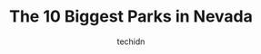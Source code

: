 ---
layout: ampstory
image: https://i0.wp.com/paketmu.com/wp-content/uploads/2023/06/spring-mountain-ranch-state-park-0-in-nevada-1686370121.jpeg?resize=640,853
author: techidn
featured: false
description: Explore the diverse Park scene in Nevada, home to an incredible selection of 10 establishments catering to every taste. Whether youre in search of iconic favorites or undiscovered treasures
title: The 10 Biggest Parks in Nevada
cover:
   title: The 10 Biggest Parks in Nevada
   subtitle: RICKPATE
   background: https://paketmu.com/wp-content/uploads/2023/06/spring-mountain-ranch-state-park-0-in-nevada-1686370121.jpeg

pages: 
 - layout: thirds
   top: <h1>#1 Red Rock Canyon National Conservation Area</h1>
   bottom: "<p>We spent several hours here doing short hikes and just exploring the canyons. We visited in October and it was hot 80s F, but not unbearable. Many of the trails are very </p>"
   background: https://paketmu.com/wp-content/uploads/2023/06/spring-mountain-ranch-state-park-1-in-nevada-1686370122.jpeg
   backgroundblur: true
 - layout: thirds
   top: <h1>#2 Valley of Fire State Park</h1>
   bottom: "<p>This has to be one of my all time favorite places. We got there early morning. The park was quiet and our first hike was amazing on the White Domes trail. The Narrows was</p>"
   background: https://paketmu.com/wp-content/uploads/2023/06/spring-mountain-ranch-state-park-2-in-nevada-1686370122.jpeg
   cta:
      link: https://paketmu.com/the-10-biggest-parks-in-nevada/
      text: The 10 Biggest Parks in Nevada
 - layout: thirds
   top: <h1>#3 Clark County Wetlands Park</h1>
   bottom: "<p>First visit to the wetlands was during Easter. It was amazing to see the water, plants, and animals in the middle of the desert. The walking trails are either paved or di</p>"
   background: https://paketmu.com/wp-content/uploads/2023/06/spring-mountain-ranch-state-park-3-in-nevada-1686370123.jpeg
   cta:
      link: https://paketmu.com/the-10-biggest-parks-in-nevada/
      text: The 10 Biggest Parks in Nevada
 - layout: thirds
   top: <h1>#4 Floyd Lamb Park</h1>
   bottom: "<p>9200 Tule Springs Rd, Las Vegas, NV 89131, United States</p>"
   background: https://images.unsplash.com/photo-1536745287225-21d689278fd1?ixlib=rb-4.0.3&ixid=MnwxMjA3fDB8MHxwaG90by1wYWdlfHx8fGVufDB8fHx8&auto=format&fit=crop&w=640&h=853&q=80
   cta:
      link: https://paketmu.com/the-10-biggest-parks-in-nevada/
      text: The 10 Biggest Parks in Nevada
 - layout: thirds
   top: <h1>#5 Lorenzi Park</h1>
   bottom: "<p>3333 W Washington Ave, Las Vegas, NV 89107, United States</p>"
   background: https://images.unsplash.com/photo-1618556658017-fd9c732d1360?ixlib=rb-4.0.3&ixid=MnwxMjA3fDB8MHxwaG90by1wYWdlfHx8fGVufDB8fHx8&auto=format&fit=crop&w=640&h=853&q=80
   cta:
      link: https://paketmu.com/the-10-biggest-parks-in-nevada/
      text: The 10 Biggest Parks in Nevada
 - layout: thirds
   top: <h1>#6 Spring Mountain Ranch State Park</h1>
   bottom: "<p>6375 NV-159, Blue Diamond, NV 89004, United States</p>"
   background: https://images.unsplash.com/photo-1632260260864-caf7fde5ec36?ixlib=rb-4.0.3&ixid=MnwxMjA3fDB8MHxwaG90by1wYWdlfHx8fGVufDB8fHx8&auto=format&fit=crop&w=640&h=853&q=80
   cta:
      link: https://paketmu.com/the-10-biggest-parks-in-nevada/
      text: The 10 Biggest Parks in Nevada
 - layout: thirds
   top: <h1>#7 Great Basin National Park</h1>
   bottom: "<p>Nevada, United States</p>"
   background: https://images.unsplash.com/photo-1489648022186-8f49310909a0?ixlib=rb-4.0.3&ixid=MnwxMjA3fDB8MHxwaG90by1wYWdlfHx8fGVufDB8fHx8&auto=format&fit=crop&w=640&h=853&q=80
   cta:
      link: https://paketmu.com/the-10-biggest-parks-in-nevada/
      text: The 10 Biggest Parks in Nevada
 - layout: thirds
   middle: Continue reading...
   background: https://images.unsplash.com/photo-1599422314077-f4dfdaa4cd09?ixlib=rb-4.0.3&ixid=MnwxMjA3fDB8MHxwaG90by1wYWdlfHx8fGVufDB8fHx8&auto=format&fit=crop&w=640&h=853&q=80
   cta:
      link: https://paketmu.com/the-10-biggest-parks-in-nevada/
      text: The 10 Biggest Parks in Nevada
      
---